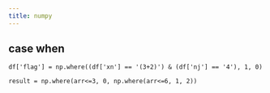 ```yaml
---
title: numpy
---
```



## case when 

```
df['flag'] = np.where((df['xn'] == '(3+2)') & (df['nj'] == '4'), 1, 0)

result = np.where(arr<=3, 0, np.where(arr<=6, 1, 2))
```